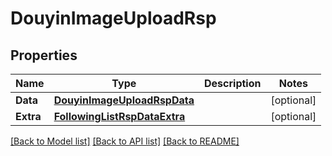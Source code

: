 # DouyinImageUploadRsp

## Properties

Name | Type | Description | Notes
------------ | ------------- | ------------- | -------------
**Data** | [**DouyinImageUploadRspData**](DouyinImageUploadRsp_data.md) |  | [optional] 
**Extra** | [**FollowingListRspDataExtra**](FollowingListRsp_data_extra.md) |  | [optional] 

[[Back to Model list]](../README.md#documentation-for-models) [[Back to API list]](../README.md#documentation-for-api-endpoints) [[Back to README]](../README.md)


